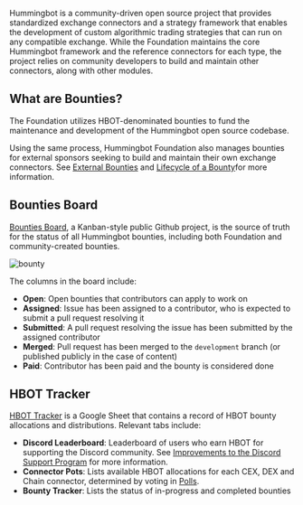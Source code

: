 Hummingbot is a community-driven open source project that provides standardized exchange connectors and a strategy framework that enables the development of custom algorithmic trading strategies that can run on any compatible exchange. While the Foundation maintains the core Hummingbot framework and the reference connectors for each type, the project relies on community developers to build and maintain other connectors, along with other modules.

## What are Bounties?

The Foundation utilizes HBOT-denominated bounties to fund the maintenance and development of the Hummingbot open source codebase.

Using the same process, Hummingbot Foundation also manages bounties for external sponsors seeking to build and maintain their own exchange connectors. See [External Bounties](/bounties/external.md) and [Lifecycle of a Bounty](./lifecycle.md)for more information.

## Bounties Board

[Bounties Board](https://github.com/orgs/hummingbot/projects/7/views/1), a Kanban-style public Github project, is the source of truth for the status of all Hummingbot bounties, including both Foundation and community-created bounties.

![bounty](./bounty-board.png)

The columns in the board include:

- **Open**: Open bounties that contributors can apply to work on
- **Assigned**: Issue has been assigned to a contributor, who is expected to submit a pull request resolving it
- **Submitted**: A pull request resolving the issue has been submitted by the assigned contributor
- **Merged**: Pull request has been merged to the `development` branch (or published publicly in the case of content)
- **Paid**: Contributor has been paid and the bounty is considered done

## HBOT Tracker

[HBOT Tracker](https://docs.google.com/spreadsheets/d/1UNAumPMnXfsghAAXrfKkPGRH9QlC8k7Cu1FGQVL1t0M/edit?usp=sharing) is a Google Sheet that contains a record of HBOT bounty allocations and distributions. Relevant tabs include:

* **Discord Leaderboard**: Leaderboard of users who earn HBOT for supporting the Discord community. See [Improvements to the Discord Support Program](/blog/improvements-to-the-discord-support-program) for more information.
* **Connector Pots**: Lists available HBOT allocations for each CEX, DEX and Chain connector, determined by voting in [Polls](../governance/polls.md).
* **Bounty Tracker**: Lists the status of in-progress and completed bounties
